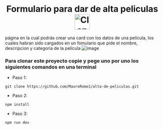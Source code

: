 <h1 align="center">
  Formulario para dar de alta peliculas
  <img src="https://raw.githubusercontent.com/Tarikul-Islam-Anik/Animated-Fluent-Emojis/master/Emojis/Objects/Clapper%20Board.png" alt="Clapper Board" width="50" height="50" />
</h1>

página en la cual podrás crear una card con los datos de una película, los cuales habran sido cargados en un fomulario que pide el nombre, descripcion y categoria de la película
![image](https://github.com/MauroRomo1/alta-de-peliculas/assets/82526247/20c5db91-eb53-41b0-b672-3a2b0053c1cd)



<h3>Para clonar este proyecto copie y pege uno por uno los siguientes comandos en una terminal</h3>

- Paso 1:
```
git clone https://github.com/MauroRomo1/alta-de-peliculas.git
```

- Paso 2:
```
npm install
```
- Paso 3:
```
npm run dev
```
